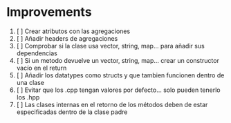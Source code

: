 
# Improvements

1. [ ] Crear atributos con las agregaciones
2. [ ] Añadir headers de agregaciones
3. [ ] Comprobar si la clase usa vector, string, map... para añadir sus dependencias
4. [ ] Si un metodo devuelve un vector, string, map... crear un constructor vacío en el return
5. [ ] Añadir los datatypes como structs y que tambien funcionen dentro de una clase
6. [ ] Evitar que los .cpp tengan valores por defecto... solo pueden tenerlo los .hpp
7. [ ] Las clases internas en el retorno de los métodos deben de estar especificadas dentro de la clase padre
